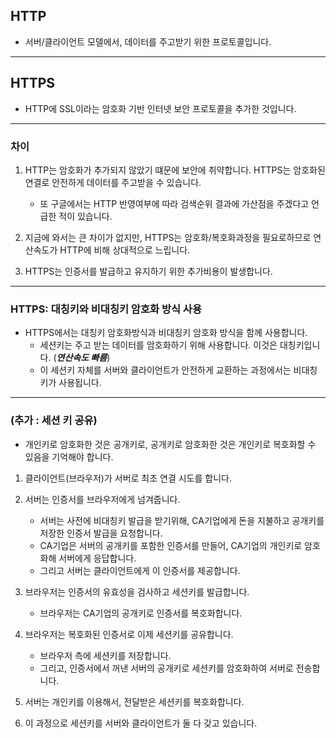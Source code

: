 ## HTTP

- 서버/클라이언트 모델에서, 데이터를 주고받기 위한 프로토콜입니다.

---

## HTTPS

- HTTP에 SSL이라는 암호화 기반 인터넷 보안 프로토콜을 추가한 것입니다. 

---

### 차이

1. HTTP는 암호화가 추가되지 않았기 떄문에 보안에 취약합니다. HTTPS는 암호화된 연결로 안전하게 데이터를 주고받을 수 있습니다. 
    - 또 구글에서는 HTTP 반영여부에 따라 검색순위 결과에 가산점을 주겠다고 언급한 적이 있습니다.

3. 지금에 와서는 큰 차이가 없지만, HTTPS는 암호화/복호화과정을 필요로하므로 연산속도가 HTTP에 비해 상대적으로 느립니다.

4. HTTPS는 인증서를 발급하고 유지하기 위한 추가비용이 발생합니다.

---

### HTTPS: 대칭키와 비대칭키 암호화 방식 사용

- HTTPS에서는 대칭키 암호화방식과 비대칭키 암호화 방식을 함께 사용합니다. 
    - 세션키는 주고 받는 데이터를 암호화하기 위해 사용합니다. 이것은 대칭키입니다. (***연산속도 빠름***)
    - 이 세션키 자체를 서버와 클라이언트가 안전하게 교환하는 과정에서는 비대칭키가 사용됩니다.

---

### (추가 : 세션 키 공유)

- 개인키로 암호화한 것은 공개키로, 공개키로 암호화한 것은 개인키로 복호화할 수 있음을 기억해야 합니다.

1. 클라이언트(브라우저)가 서버로 최초 연결 시도를 합니다.

2. 서버는 인증서를 브라우저에게 넘겨줍니다.
    - 서버는 사전에 비대칭키 발급을 받기위해, CA기업에게 돈을 지불하고 공개키를 저장한 인증서 발급을 요청합니다.
    - CA기업은 서버의 공개키를 포함한 인증서를 만들어, CA기업의 개인키로 암호화해 서버에게 응답합니다.
    - 그리고 서버는 클라이언트에게 이 인증서를 제공합니다.

3. 브라우저는 인증서의 유효성을 검사하고 세션키를 발급합니다. 
    - 브라우저는 CA기업의 공개키로 인증서를 복호화합니다.

4. 브라우저는 복호화된 인증서로 이제 세션키를 공유합니다. 
    - 브라우저 측에 세션키를 저장합니다.
    - 그리고, 인증서에서 꺼낸 서버의 공개키로 세션키를 암호화하여 서버로 전송합니다.

5. 서버는 개인키를 이용해서, 전달받은 세션키를 복호화합니다.

6. 이 과정으로 세션키를 서버와 클라이언트가 둘 다 갖고 있습니다. 


